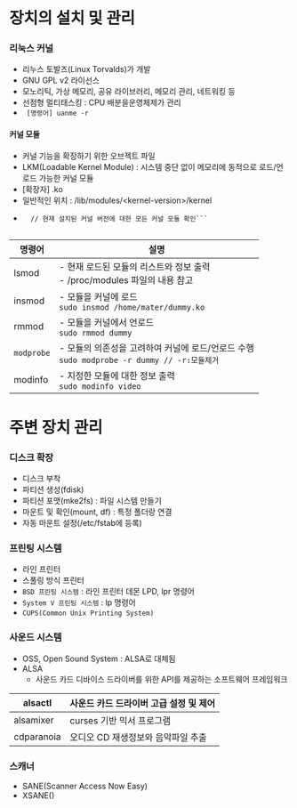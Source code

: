 # 장치의 설치 및 관리
### 리눅스 커널
- 리누스 토발즈(Linux Torvalds)가 개발
- GNU GPL v2 라이선스
- 모노리틱, 가상 메모리, 공유 라이브러리, 메모리 관리, 네트워킹 등
- 선점형 멀티태스킹 : CPU 배분을운영체제가 관리
- ``` [명령어] uanme -r```

#### 커널 모듈
- 커널 기능을 확장하기 위한 오브젝트 파일
- LKM(Loadable Kernel Module) : 시스템 중단 없이 메모리에 동적으로 로드/언로드 가능한 커널 모듈
- [확장자] .ko
- 일반적인 위치 : /lib/modules/\<kernel-version>/kernel
- ```[명령어] ls /lib/modules/$(uname -r)/kernel 
	// 현재 설치된 커널 버전에 대한 모든 커널 모듈 확인```
	

| 명령어        | 설명                                                                       |
| ---------- | ------------------------------------------------------------------------ |
| lsmod      | - 현재 로드된 모듈의 리스트와 정보 출력<br>- /proc/modules 파일의 내용 참고                     |
| insmod     | - 모듈을 커널에 로드<br>```sudo insmod /home/mater/dummy.ko```                   |
| rmmod      | - 모듈을 커널에서 언로드<br>```sudo rmmod dummy```                                 |
| `modprobe` | - 모듈의 의존성을 고려하여 커널에 로드/언로드 수행<br>```sudo modprobe -r dummy // -r:모듈제거``` |
| modinfo    | - 지정한 모듈에 대한 정보 출력<br>```sudo modinfo video```                           |

# 주변 장치 관리
### 디스크 확장
- 디스크 부착
- 파티션 생성(fdisk)
- 파티션 포맷(mke2fs) : 파일 시스템 만들기
- 마운트 및 확인(mount, df) : 특정 폴더랑 연결
- 자동 마운트 설정(/etc/fstab에 등록)

### 프린팅 시스템
- 라인 프린터
- 스풀링 방식 프린터
- `BSD 프린팅 시스템` : 라인 프린터 데몬 LPD, lpr 명령어
- `System V 프린팅 시스템` : lp 명령어
- `CUPS(Common Unix Printing System)`

### 사운드 시스템
- OSS, Open Sound System : ALSA로 대체됨
- ALSA 
	- 사운드 카드 디바이스 드라이버를 위한 API를 제공하는 소프트웨어 프레임워크

| alsactl    | 사운드 카드 드라이버 고급 설정 및 제어 |
| ---------- | ---------------------- |
| alsamixer  | curses 기반 믹서 프로그램      |
| cdparanoia | 오디오 CD 재생정보와 음악파일 추출   |

### 스캐너
- SANE(Scanner Access Now Easy)
- XSANE()
